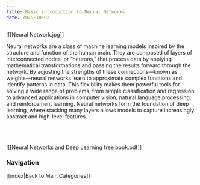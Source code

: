 ```yaml
---
title: Basic introduction to Neural Networks
date: 2025-10-02
---
```

![[Neural Network.jpg]]


Neural networks are a class of machine learning models inspired by the structure and function of the human brain. They are composed of layers of interconnected nodes, or “neurons,” that process data by applying mathematical transformations and passing the results forward through the network. By adjusting the strengths of these connections—known as weights—neural networks learn to approximate complex functions and identify patterns in data. This flexibility makes them powerful tools for solving a wide range of problems, from simple classification and regression to advanced applications in computer vision, natural language processing, and reinforcement learning. Neural networks form the foundation of deep learning, where stacking many layers allows models to capture increasingly abstract and high-level features.
<br>
<br>
<br>
<br>



![[Neural Networks and Deep Learning free book.pdf]]

### Navigation
[[index|Back to Main Categories]]